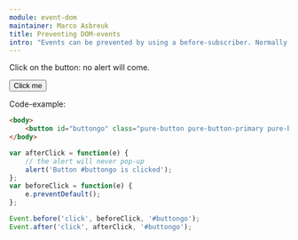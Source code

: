 ```yaml
---
module: event-dom
maintainer: Marco Asbreuk
title: Preventing DOM-events
intro: "Events can be prevented by using a before-subscriber. Normally you would have logic here to determine whether or not preventDefault: this example preventDefaults always."
---
```


Click on the button: no alert will come.

<button id="buttongo" class="pure-button pure-button-primary pure-button-bordered">Click me</button>

Code-example:

```html
<body>
    <button id="buttongo" class="pure-button pure-button-primary pure-button-bordered">Click me</button>
</body>
```

```js
var afterClick = function(e) {
    // the alert will never pop-up
    alert('Button #buttongo is clicked');
};
var beforeClick = function(e) {
    e.preventDefault();
};

Event.before('click', beforeClick, '#buttongo');
Event.after('click', afterClick, '#buttongo');
```

<script src="../../assets/core.js"></script>
<script>
    ITSA = require('core');
    ITSA.ready().then(
        function() {
            var afterClick = function(e) {
                // the alert will never pop-up
                alert('Button #buttongo is clicked');
            };
            var beforeClick = function(e) {
                e.preventDefault();
            };

            ITSA.Event.before('click', beforeClick, '#buttongo');
            ITSA.Event.after('click', afterClick, '#buttongo');
        }
    );
</script>